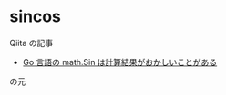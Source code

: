 # sincos

Qiita の記事

* [Go 言語の math.Sin は計算結果がおかしいことがある]( https://qiita.com/Nabetani/items/2dd5e2351b6d2f8ed53f )

の元
